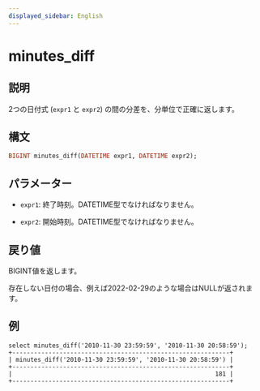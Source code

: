 ```yaml
---
displayed_sidebar: English
---
```


# minutes_diff

## 説明

2つの日付式 (`expr1` と `expr2`) の間の分差を、分単位で正確に返します。

## 構文

```Haskell
BIGINT minutes_diff(DATETIME expr1, DATETIME expr2);
```

## パラメーター

- `expr1`: 終了時刻。DATETIME型でなければなりません。

- `expr2`: 開始時刻。DATETIME型でなければなりません。

## 戻り値

BIGINT値を返します。

存在しない日付の場合、例えば2022-02-29のような場合はNULLが返されます。

## 例

```Plain
select minutes_diff('2010-11-30 23:59:59', '2010-11-30 20:58:59');
+------------------------------------------------------------+
| minutes_diff('2010-11-30 23:59:59', '2010-11-30 20:58:59') |
+------------------------------------------------------------+
|                                                        181 |
+------------------------------------------------------------+
```
